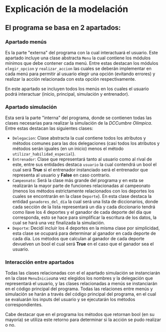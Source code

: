 # Explicación de la modelación

## El programa se basa en 2 apartados:

### Apartado menús

 Es la parte "externa" del programa con la cual interactuará el usuario. Este apartado incluye una clase abstracta ```Menu``` la cual contiene los módulos mínimos que debe contener cada menú. Entre estas destacan los módulos ```elegir_opcion``` y ```realizar_accion``` las cuales se deberán implementar en cada menú para permitir al usuario elegir una opción (evitando errores) y realizar la acción relacionada con esta opción respectivamente.
 
 En este apartado se incluyen todos los menús en los cuales el usuario podrá interactuar (inicio, principal, simulación y entrenador).

### Apartado simulación
 
 Esta será la parte "interna" del programa, donde se contienen todas las clases necesarias para realizar la simulación de la *DCCumbre Olímpica*. Entre estas destacan las siguientes clases:
 * ```Delegacion```: Clase abstracta la cual contiene todos los atributos y métodos comunes para las dos delegaciones (casi todos los atributos y métodos serán iguales (en un inicio) menos el método ```utilizar_habilidad_especial```).
 * ```Entrenador```: Clase que representará tanto al usuario como al rival de este, entre sus entidades destaca ```usuario``` la cual contendrá un bool el cual será **True** si el entrenador instanciado será el entrenador que representa al usuario y **False** en caso contrario.
 * ```Campeonato```: Será la clase más grande del programa y en esta se realizarán la mayor parte de funciones relacionadas al campeonato (menos los métodos estrictamente relacionados con los deportes los cuales se encontrarán en la clase ```Deporte```). En esta clase destaca la entidad ```ganadores_del_día``` la cual será una lista de diccionarios, donde cada sección de la lista representará un día y cada diccionario tendrá como llave los 4 deportes y el ganador de cada deporte del día que corresponda, esto se hace para simplificar la escritura de los datos, la cual se hará una vez finalizada la simulación.  
 * ```Deporte```: Decidí incluir los 4 deportes en la misma clase por simplicidad, esta clase se ocupará para determinar al ganador en cada deporte de cada día. Los métodos que calculan al ganador de cada deporte devuelven un bool el cual será **True** en el caso que el ganador sea el usuario.

### Interacción entre apartados

 Todas las clases relacionadas con el el apartado simulación se instanciarán en la clase ```MenuInicio```una vez elegidos los nombres y la delegación que representará el usuario, y las clases relacionadas a menús se instanciarán en el código principal del programa.
  Todas las relaciones entre menús y simulación se harán a través del código principal del programa, en el cual se evaluarán los inputs del usuario y se ejecutarán los métodos correspondientes.

Cabe destacar que en el programa los métodos que retornan bool (en su mayoría) se utiliza este retorno para determinar si la acción se pudo realizar o no.